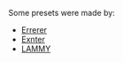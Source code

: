 Some presets were made by:
- [Errerer](https://github.com/Errerer/)
- [Exnter](https://github.com/Exnter/) 
- [LAMMY](https://github.com/LAMMY-33)

